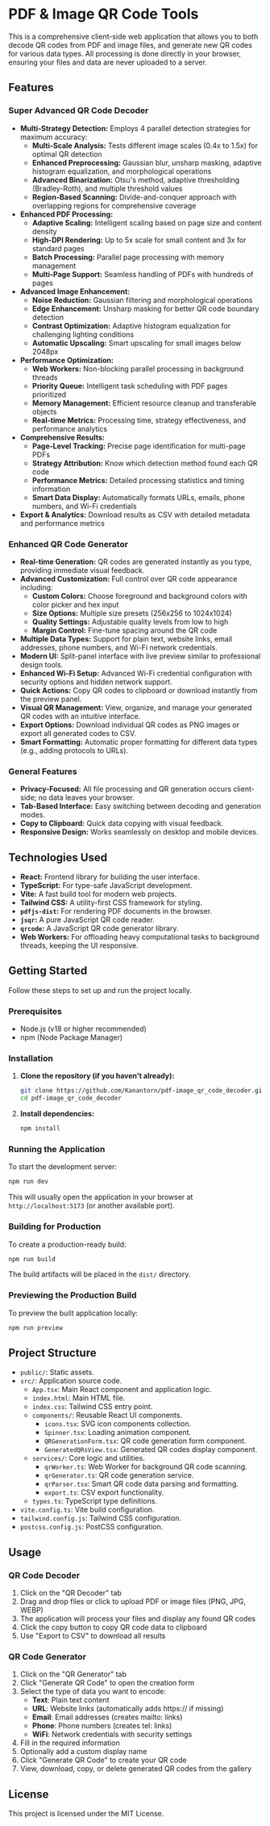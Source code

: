 # PDF & Image QR Code Tools

This is a comprehensive client-side web application that allows you to both decode QR codes from PDF and image files, and generate new QR codes for various data types. All processing is done directly in your browser, ensuring your files and data are never uploaded to a server.

## Features

### Super Advanced QR Code Decoder
- **Multi-Strategy Detection:** Employs 4 parallel detection strategies for maximum accuracy:
  - **Multi-Scale Analysis:** Tests different image scales (0.4x to 1.5x) for optimal QR detection
  - **Enhanced Preprocessing:** Gaussian blur, unsharp masking, adaptive histogram equalization, and morphological operations
  - **Advanced Binarization:** Otsu's method, adaptive thresholding (Bradley-Roth), and multiple threshold values
  - **Region-Based Scanning:** Divide-and-conquer approach with overlapping regions for comprehensive coverage
- **Enhanced PDF Processing:** 
  - **Adaptive Scaling:** Intelligent scaling based on page size and content density
  - **High-DPI Rendering:** Up to 5x scale for small content and 3x for standard pages
  - **Batch Processing:** Parallel page processing with memory management
  - **Multi-Page Support:** Seamless handling of PDFs with hundreds of pages
- **Advanced Image Enhancement:**
  - **Noise Reduction:** Gaussian filtering and morphological operations
  - **Edge Enhancement:** Unsharp masking for better QR code boundary detection
  - **Contrast Optimization:** Adaptive histogram equalization for challenging lighting conditions
  - **Automatic Upscaling:** Smart upscaling for small images below 2048px
- **Performance Optimization:**
  - **Web Workers:** Non-blocking parallel processing in background threads
  - **Priority Queue:** Intelligent task scheduling with PDF pages prioritized
  - **Memory Management:** Efficient resource cleanup and transferable objects
  - **Real-time Metrics:** Processing time, strategy effectiveness, and performance analytics
- **Comprehensive Results:** 
  - **Page-Level Tracking:** Precise page identification for multi-page PDFs
  - **Strategy Attribution:** Know which detection method found each QR code
  - **Performance Metrics:** Detailed processing statistics and timing information
  - **Smart Data Display:** Automatically formats URLs, emails, phone numbers, and Wi-Fi credentials
- **Export & Analytics:** Download results as CSV with detailed metadata and performance metrics

### Enhanced QR Code Generator
- **Real-time Generation:** QR codes are generated instantly as you type, providing immediate visual feedback.
- **Advanced Customization:** Full control over QR code appearance including:
  - **Custom Colors:** Choose foreground and background colors with color picker and hex input
  - **Size Options:** Multiple size presets (256x256 to 1024x1024)
  - **Quality Settings:** Adjustable quality levels from low to high
  - **Margin Control:** Fine-tune spacing around the QR code
- **Multiple Data Types:** Support for plain text, website links, email addresses, phone numbers, and Wi-Fi network credentials.
- **Modern UI:** Split-panel interface with live preview similar to professional design tools.
- **Enhanced Wi-Fi Setup:** Advanced Wi-Fi credential configuration with security options and hidden network support.
- **Quick Actions:** Copy QR codes to clipboard or download instantly from the preview panel.
- **Visual QR Management:** View, organize, and manage your generated QR codes with an intuitive interface.
- **Export Options:** Download individual QR codes as PNG images or export all generated codes to CSV.
- **Smart Formatting:** Automatic proper formatting for different data types (e.g., adding protocols to URLs).

### General Features
- **Privacy-Focused:** All file processing and QR generation occurs client-side; no data leaves your browser.
- **Tab-Based Interface:** Easy switching between decoding and generation modes.
- **Copy to Clipboard:** Quick data copying with visual feedback.
- **Responsive Design:** Works seamlessly on desktop and mobile devices.

## Technologies Used

- **React:** Frontend library for building the user interface.
- **TypeScript:** For type-safe JavaScript development.
- **Vite:** A fast build tool for modern web projects.
- **Tailwind CSS:** A utility-first CSS framework for styling.
- **`pdfjs-dist`:** For rendering PDF documents in the browser.
- **`jsqr`:** A pure JavaScript QR code reader.
- **`qrcode`:** A JavaScript QR code generator library.
- **Web Workers:** For offloading heavy computational tasks to background threads, keeping the UI responsive.

## Getting Started

Follow these steps to set up and run the project locally.

### Prerequisites

- Node.js (v18 or higher recommended)
- npm (Node Package Manager)

### Installation

1.  **Clone the repository (if you haven't already):**

    ```bash
    git clone https://github.com/Kanantorn/pdf-image_qr_code_decoder.git
    cd pdf-image_qr_code_decoder
    ```

2.  **Install dependencies:**

    ```bash
    npm install
    ```

### Running the Application

To start the development server:

```bash
npm run dev
```

This will usually open the application in your browser at `http://localhost:5173` (or another available port).

### Building for Production

To create a production-ready build:

```bash
npm run build
```

The build artifacts will be placed in the `dist/` directory.

### Previewing the Production Build

To preview the built application locally:

```bash
npm run preview
```

## Project Structure

-   `public/`: Static assets.
-   `src/`: Application source code.
    -   `App.tsx`: Main React component and application logic.
    -   `index.html`: Main HTML file.
    -   `index.css`: Tailwind CSS entry point.
    -   `components/`: Reusable React UI components.
        -   `icons.tsx`: SVG icon components collection.
        -   `Spinner.tsx`: Loading animation component.
        -   `QRGenerationForm.tsx`: QR code generation form component.
        -   `GeneratedQRsView.tsx`: Generated QR codes display component.
    -   `services/`: Core logic and utilities.
        -   `qrWorker.ts`: Web Worker for background QR code scanning.
        -   `qrGenerator.ts`: QR code generation service.
        -   `qrParser.tsx`: Smart QR code data parsing and formatting.
        -   `export.ts`: CSV export functionality.
    -   `types.ts`: TypeScript type definitions.
-   `vite.config.ts`: Vite build configuration.
-   `tailwind.config.js`: Tailwind CSS configuration.
-   `postcss.config.js`: PostCSS configuration.

## Usage

### QR Code Decoder
1. Click on the "QR Decoder" tab
2. Drag and drop files or click to upload PDF or image files (PNG, JPG, WEBP)
3. The application will process your files and display any found QR codes
4. Click the copy button to copy QR code data to clipboard
5. Use "Export to CSV" to download all results

### QR Code Generator
1. Click on the "QR Generator" tab
2. Click "Generate QR Code" to open the creation form
3. Select the type of data you want to encode:
   - **Text**: Plain text content
   - **URL**: Website links (automatically adds https:// if missing)
   - **Email**: Email addresses (creates mailto: links)
   - **Phone**: Phone numbers (creates tel: links)
   - **WiFi**: Network credentials with security settings
4. Fill in the required information
5. Optionally add a custom display name
6. Click "Generate QR Code" to create your QR code
7. View, download, copy, or delete generated QR codes from the gallery

## License

This project is licensed under the MIT License.
